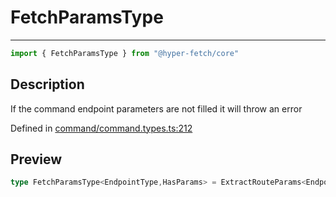

# FetchParamsType

<div class="api-docs__separator" data-reactroot="">

---

</div><div class="api-docs__import" data-reactroot="">

```ts
import { FetchParamsType } from "@hyper-fetch/core"
```

</div><div class="api-docs__section">

## Description

</div><div class="api-docs__description"><span class="api-docs__do-not-parse">

If the command endpoint parameters are not filled it will throw an error

</span></div><p class="api-docs__definition">

Defined in [command/command.types.ts:212](https://github.com/BetterTyped/hyper-fetch/blob/7e232edb/packages/core/src/command/command.types.ts#L212)

</p><div class="api-docs__section">

## Preview

</div><div class="api-docs__preview type single">

```ts
type FetchParamsType<EndpointType,HasParams> = ExtractRouteParams<EndpointType> extends NegativeTypes ? { params?: NegativeTypes } : true extends HasParams ? { params?: NegativeTypes } : { params: ExtractRouteParams<EndpointType> };
```

</div>